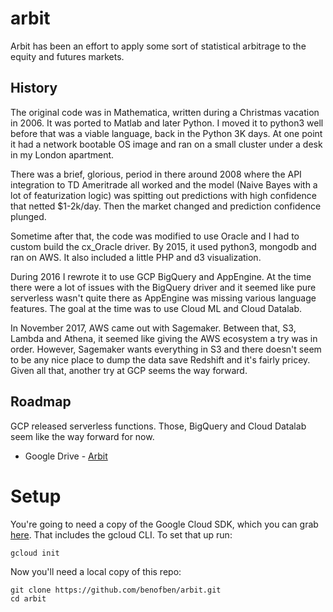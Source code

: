 # arbit

Arbit has been an effort to apply some sort of statistical arbitrage to the equity and futures markets.  

## History
The original code was in Mathematica, written during a Christmas vacation in 2006.  It was ported to Matlab and later Python.  I moved it to python3 well before that was a viable language, back in the Python 3K days.  At one point it had a network bootable OS image and ran on a small cluster under a desk in my London apartment.

There was a brief, glorious, period in there around 2008 where the API integration to TD Ameritrade all worked and the model (Naive Bayes with a lot of featurization logic) was spitting out predictions with high confidence that netted $1-2k/day.  Then the market changed and prediction confidence plunged.

Sometime after that, the code was modified to use Oracle and I had to custom build the cx_Oracle driver.  By 2015, it used python3, mongodb and ran on AWS.  It also included a little PHP and d3 visualization.

During 2016 I rewrote it to use GCP BigQuery and AppEngine.  At the time there were a lot of issues with the BigQuery driver and it seemed like pure serverless wasn't quite there as AppEngine was missing various language features.  The goal at the time was to use Cloud ML and Cloud Datalab.

In November 2017, AWS came out with Sagemaker.  Between that, S3, Lambda and Athena, it seemed like giving the AWS ecosystem a try was in order.  However, Sagemaker wants everything in S3 and there doesn't seem to be any nice place to dump the data save Redshift and it's fairly pricey.  Given all that, another try at GCP seems the way forward.

## Roadmap

GCP released serverless functions.  Those, BigQuery and Cloud Datalab seem like the way forward for now.

* Google Drive - [Arbit](https://drive.google.com/open?id=1GocLSCYCmF52XVj9gMokjTZNxCbrsHfv)

# Setup

You're going to need a copy of the Google Cloud SDK, which you can grab [here](https://cloud.google.com/sdk/).  That includes the gcloud CLI.  To set that up run:

    gcloud init

Now you'll need a local copy of this repo:

    git clone https://github.com/benofben/arbit.git
    cd arbit
